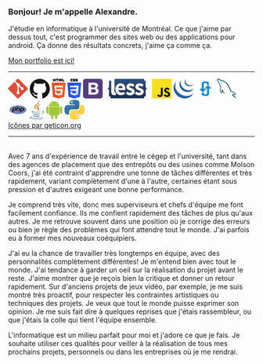 <h3>Bonjour! Je m'appelle Alexandre.</h3>
<p>J'étudie en informatique à l'université de Montréal. Ce que j'aime par dessus tout, c'est programmer des sites web ou des applications pour android. Ça donne des résultats concrets, j'aime ça comme ça.</p>
<a href="https://agilbert.dev">Mon portfolio est ici!</a>
<hr>
<div>
  <div>
    <img src='icons/git-icon.svg' alt='git icon' title='Git' height='40'/>
    <img src='icons/github-icon.svg' alt='github icon' title='Github' height='40'/>
    <img src='icons/html-5.svg' alt='html icon' title='HTML5' height='40'/>
    <img src='icons/css-3.svg' alt='css icon' title='CSS3' height='40'/>
    <img src='icons/bootstrap.svg' alt='bootstrap icon' title='Bootstrap' height='40'/>
    <img src='icons/less.svg' alt='less icon' title='Less' height='40'/>
    <img src='icons/javascript.svg' alt='javascript icon' title='Javascript' height='40'/>
    <img src='icons/jquery-icon.svg' alt='jquery icon' title='jQuery' height='40'/>
    <img src='icons/ajax.svg' alt='ajax icon' title='Ajax' height='40'/>
    <img src='icons/mysql.svg' alt='mysql icon' title='MySQL' height='40'/>
    <img src='icons/php.svg' alt='php icon' title='PHP' height='40'/>
    <img src='icons/java.svg' alt='java icon' title='Java' height='40'/>
    <img src='icons/android-icon.svg' alt='android icon' title='Android' height='40'/>
    <img src='icons/python.svg' alt='python icon' title='Python' height='40'/>
  </div>
  <a href="https://github.com/get-icon/geticon">Icônes par geticon.org</a>
</div>
<hr>


<p><br>Avec 7 ans d'expérience de travail entre le cégep et l'université, tant dans des agences de placement que des entrepôts ou des usines comme Molson Coors, j'ai été contraint d'apprendre une tonne de tâches différentes et très rapidement, variant complètement d'une à l'autre, certaines étant sous pression et d'autres exigeant une bonne performance.</p>

<p>Je comprend très vite, donc mes superviseurs et chefs d'équipe me font facilement confiance. Ils me confient rapidement des tâches de plus qu'aux autres. Je me retrouve souvent dans une position où je corrige des erreurs ou bien je règle des problèmes qui font attendre tout le monde. J'ai parfois eu à former mes nouveaux coéquipiers.</p>

<p>J'ai eu la chance de travailler très longtemps en équipe, avec des personnalités complètement différentes! Je m'entend bien avec tout le monde. J'ai tendance à garder un oeil sur la réalisation du projet avant le reste. J'aime montrer que je reçois bien la critique et donner un retour rapidement. Sur d'anciens projets de jeux vidéo, par exemple, je me suis montré très proactif, pour respecter les contraintes artistiques ou techniques des projets. Je veux que tout le monde puisse exprimer son opinion. Je me suis fait dire à quelques reprises que j'étais rassembleur, ou que j'étais la colle qui tient l'équipe ensemble.</p>

<p>L'informatique est un milieu parfait pour moi et j'adore ce que je fais. Je souhaite utiliser ces qualités pour veiller à la réalisation de tous mes prochains projets, personnels ou dans les entreprises où je me rendrai.</p>

